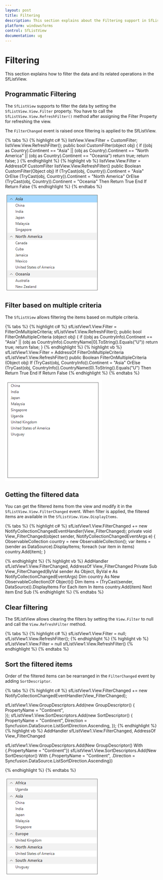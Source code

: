 ```yaml
---
layout: post
title: Filtering
description: This section explains about the Filtering support in SfListView.
platform: windowsforms
control: SfListView
documentation: ug
---
```


# Filtering
This section explains how to filter the data and its related operations in the SfListView.

## Programmatic Filtering
The `SfListView` supports to filter the data by setting the `SfListView.View.Filter` property. You have to call the `SfListView.View.RefreshFilter()` method after assigning the Filter Property for refreshing the view.

The `FilterChanged` event is raised once filtering is applied to the SfListView.                                   

{% tabs %}
{% highlight c# %}
listView.View.Filter = CustomFilter;
listView.View.RefreshFilter();
public bool CustomFilter(object obj)
{
   if ((obj as Country).Continent == "Asia" || (obj as Country).Continent == "North America" || (obj as Country).Continent == "Oceania")
       return true;
   return false;
}
{% endhighlight %}
{% highlight vb %}
listView.View.Filter = AddressOf CustomFilter
listView.View.RefreshFilter()
public Boolean CustomFilter(Object obj)
   If (TryCast(obj, Country)).Continent = "Asia" OrElse (TryCast(obj, Country)).Continent = "North America" OrElse (TryCast(obj, Country)).Continent = "Oceania" Then
	   Return True
   End If
   Return False
{% endhighlight %}
{% endtabs %}

![](Filtering_images/Filtering_img1.png)

## Filter based on multiple criteria
The `SfListView` allows filtering the items based on multiple criteria.

{% tabs %}
{% highlight c# %}
sfListView1.View.Filter = FilterOnMultipleCriteria;
sfListView1.View.RefreshFilter();
public bool FilterOnMultipleCriteria (object obj)
{
   if ((obj as CountryInfo).Continent == "Asia" || (obj as CountryInfo).CountryName[0].ToString().Equals("U"))
        return true;
   return false;
}
{% endhighlight %}
{% highlight vb %}
sfListView1.View.Filter = AddressOf FilterOnMultipleCriteria
sfListView1.View.RefreshFilter()
public Boolean FilterOnMultipleCriteria (Object obj)
   If (TryCast(obj, CountryInfo)).Continent = "Asia" OrElse (TryCast(obj, CountryInfo)).CountryName(0).ToString().Equals("U") Then
		Return True
   End If
   Return False
{% endhighlight %}
{% endtabs %}

![](Filtering_images/Filtering_img2.png)

## Getting the filtered data                                                                                         
You can get the filtered items from the view and modify it in the `SfListView.View.FilterChanged` event. When filter is applied, the filtered items are available in the `SfListView.View.DisplayItems`.

{% tabs %}
{% highlight c# %}
sfListView1.View.FilterChanged += new NotifyCollectionChangedEventHandler(View_FilterChanged);
private void View_FilterChanged(object sender, NotifyCollectionChangedEventArgs e)
{
   ObservableCollection<object> country = new ObservableCollection<object>();
   var items = (sender as DataSource).DisplayItems;
   foreach (var item in items)
     country.Add(item);
}

{% endhighlight %}
{% highlight vb %}
AddHandler sfListView1.View.FilterChanged, AddressOf View_FilterChanged
Private Sub View_FilterChanged(ByVal sender As Object, ByVal e As NotifyCollectionChangedEventArgs)
   Dim country As New ObservableCollection(Of Object)()
   Dim items = (TryCast(sender, DataSource)).DisplayItems
   For Each item In items
	 country.Add(item)
   Next item
End Sub
{% endhighlight %}
{% endtabs %}
            
## Clear filtering
The SfListView allows clearing the filters by setting the `View.Filter` to null and call the `View.RefreshFilter` method.

{% tabs %}
{% highlight c# %}
sfListView1.View.Filter = null;
sfListView1.View.RefreshFilter();
{% endhighlight %}
{% highlight vb %}
sfListView1.View.Filter = null
sfListView1.View.RefreshFilter()
{% endhighlight %}
{% endtabs %}

## Sort the filtered items                  
Order of the filtered items can be rearranged in the `FilterChanged` event by adding `SortDescriptor`.

{% tabs %}
{% highlight c# %}
sfListView1.View.FilterChanged += new NotifyCollectionChangedEventHandler(View_FilterChanged);

sfListView1.View.GroupDescriptors.Add(new GroupDescriptor()
{
    PropertyName = "Continent",                
});
sfListView1.View.SortDescriptors.Add(new SortDescriptor()
{
    PropertyName = "Continent",
    Direction = Syncfusion.DataSource.ListSortDirection.Ascending,
});
{% endhighlight %}
{% highlight vb %}
AddHandler sfListView1.View.FilterChanged, AddressOf View_FilterChanged

sfListView1.View.GroupDescriptors.Add(New GroupDescriptor() With {.PropertyName = "Continent"})
sfListView1.View.SortDescriptors.Add(New SortDescriptor() With {.PropertyName = "Continent", .Direction = Syncfusion.DataSource.ListSortDirection.Ascending})

{% endhighlight %}
{% endtabs %}

![](Filtering_images/Filtering_img3.png)